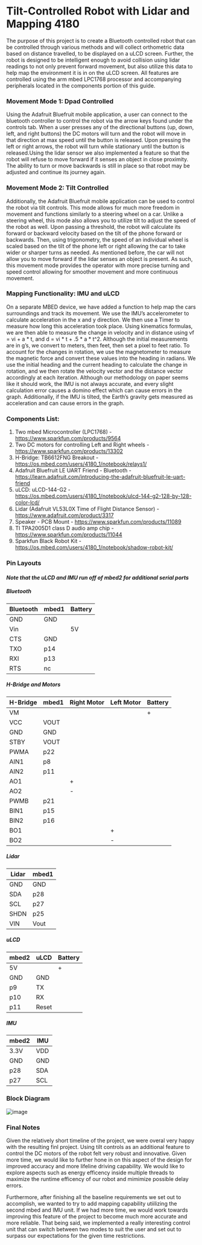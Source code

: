# Tilt-Controlled Robot with Lidar and Mapping 4180

The purpose of this project is to create a Bluetooth controlled robot that can be controlled through various methods and will collect orthometric data based on distance travelled, to be displayed on a uLCD screen. Further, the robot is designed to be intelligent enough to avoid collision using lidar readings to not only prevent forward movement, but also utilize this data to help map the environment it is in on the uLCD screen. All features are controlled using the arm mbed LPC1768 processor and accompanying peripherals located in the components portion of this guide.  

### Movement Mode 1: Dpad Controlled

Using the Adafruit Bluefruit mobile application, a user can connect to the bluetooth controller to control the robot via the arrow keys found under the controls tab. When a user presses any of the directional buttons (up, down, left, and right buttons) the DC motors will turn and the robot will move in that direction at max speed until the button is released. Upon pressing the left or right arrows, the robot will turn while stationary until the button is released.Using the lidar sensor we also implemented a feature so that the robot will refuse to move forward if it senses an object in close proximity. The ability to turn or move backwards is still in place so that robot may be adjusted and continue its journey again. 

### Movement Mode 2: Tilt Controlled

Additionally, the Adafruit Bluefruit mobile application can be used to control the robot via tilt controls. This mode allows for much more freedom in movement and functions similarly to a steering wheel on a car. Unlike a steering wheel, this mode also allows you to utilize tilt to adjust the speed of the robot as well. Upon passing a threshold, the robot will calculate its forward or backward velocity based on the tilt of the phone forward or backwards. Then, using trigonometry, the speed of an individual wheel is scaled based on the tilt of the phone left or right allowing the car to take wider or sharper turns as needed. As mentioned before, the car will not allow you to move forward if the lidar senses an object is present. As such, this movement mode provides the operator with more precise turning and speed control allowing for smoother movement and more continuous movement.

### Mapping Functionality: IMU and uLCD

On a separate MBED device, we have added a function to help map the cars surroundings and track its movement. We use the IMU’s accelerometer to calculate acceleration in the x and y direction. We then use a Timer to measure how long this acceleration took place. Using kinematics formulas, we are then able to measure the change in velocity and in distance using vf = vi + a * t, and d = vi * t + .5 * a * t^2. Although the initial measurements are in g’s, we convert to meters, then feet, then set a pixel to feet ratio. To account for the changes in rotation, we use the magnetometer to measure the magnetic force and convert these values into the heading in radians. We use the initial heading and the current heading to calculate the change in rotation, and we then rotate the velocity vector and the distance vector accordingly at each iteration. Although our methodology on paper seems like it should work, the IMU is not always accurate, and every slight calculation error causes a domino effect which can cause errors in the graph. Additionally, if the IMU is tilted, the Earth’s gravity gets measured as acceleration and can cause errors in the graph.


### Components List:
1. Two mbed Microcontroller (LPC1768) - https://www.sparkfun.com/products/9564 
2. Two DC motors for controlling Left and Right wheels - https://www.sparkfun.com/products/13302 
3. H-Bridge: TB6612FNG Breakout - https://os.mbed.com/users/4180_1/notebook/relays1/ 
4. Adafruit Bluefruit LE UART Friend - Bluetooth - https://learn.adafruit.com/introducing-the-adafruit-bluefruit-le-uart-friend 
5. uLCD: uLCD-144-G2 - https://os.mbed.com/users/4180_1/notebook/ulcd-144-g2-128-by-128-color-lcd/ 
6. Lidar (Adafruit VL53L0X Time of Flight Distance Sensor) - https://www.adafruit.com/product/3317 
7. Speaker - PCB Mount - https://www.sparkfun.com/products/11089 
8. TI TPA2005D1 class D audio amp chip - https://www.sparkfun.com/products/11044 
9. Sparkfun Black Robot Kit - https://os.mbed.com/users/4180_1/notebook/shadow-robot-kit/ 

### Pin Layouts

#### *Note that the uLCD and IMU run off of mbed2 for additional serial ports*

##### Bluetooth

| Bluetooth  | mbed1 | Battery |
| ---------- | ----- | ------- |
|    GND     |  GND  |         |
|    Vin     |       |   5V    |
|    CTS     |  GND  |         |
|    TXO     |  p14  |         |
|    RXI     |  p13  |         |
|    RTS     |  nc   |         |

##### H-Bridge and Motors

| H-Bridge  | mbed1 | Right Motor | Left Motor | Battery |
| --------- | ----- | ----------- | ---------- | ------- |
|    VM     |       |             |            |    +    |
|    VCC    | VOUT  |             |            |         |
|    GND    | GND   |             |            |         |
|    STBY   | VOUT  |             |            |         |
|    PWMA   | p22   |             |            |         |
|    AIN1   | p8    |             |            |         |
|    AIN2   | p11   |             |            |         |
|    AO1    |       |     +       |            |         |
|    AO2    |       |     -       |            |         |
|    PWMB   | p21   |             |            |         |
|    BIN1   | p15   |             |            |         |
|    BIN2   | p16   |             |            |         |
|    BO1    |       |             |     +      |         |
|    BO2    |       |             |     -      |         |

##### Lidar

| Lidar | mbed1 |
| ----- | ----- |
|  GND  |  GND  |
|  SDA  |  p28  |
|  SCL  |  p27  |
|  SHDN |  p25  |
|  VIN  | Vout  |

##### uLCD

| mbed2 | uLCD | Battery |
| ----- | ---- | ------- |
|  5V   |      |    +    |
|  GND  |  GND |         |
|  p9   |  TX  |         |
|  p10  |  RX  |         |
|  p11  | Reset|         |

##### IMU

| mbed2 | IMU |
| ----- | --- |
| 3.3V  | VDD |
|  GND  | GND |
|  p28  | SDA |
|  p27  | SCL |

### Block Diagram

![image](https://user-images.githubusercontent.com/83670606/117174145-6a4e8900-ad9b-11eb-8931-d6c8902cd33b.png)


### Final Notes
Given the relatively short timeline of the project, we were overal very happy with the resulting finl project. Using tilt controls as an additional feature to control the DC motors of the robot felt very robust and innovative. Given more time, we would like to further hone in on this aspect of the design for improved accuracy and more lifeline driving capability. We would like to explore aspects such as energy efficency inside multiple threads to maximize the runtime efficency of our robot and mimimize possible delay errors. 

Furthermore, after finishing all the baseline requirements we set out to accomplish, we wanted to try to add mapping capability utiilizing the second mbed and IMU unit. If we had more time, we would work towards improving this feature of the project to become much more accurate and more reliable. That being said, we implemented a really interesting control unit that can switch between two modes to suit the user and set out to surpass our expectations for the given time restrictions.
